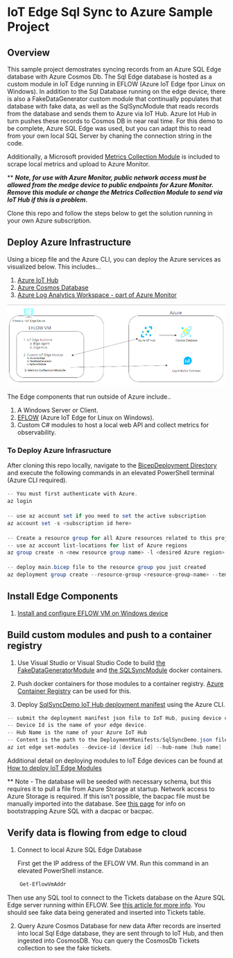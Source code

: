 # IoT Edge Sql Sync to Azure Sample Project

## Overview

This sample project demostrates syncing records from an Azure SQL Edge database with Azure Cosmos Db.  The Sql Edge database is hosted as a custom module in IoT Edge running in EFLOW (Azure IoT Edge fpor Linux on Windows).  In addition to the Sql Database running on the edge device, there is also a FakeDataGenerator custom module that continually populates that database with fake data, as well as the SqlSyncModule that reads records from the database and sends them to Azure via IoT Hub. Azure Iot Hub in turn pushes these records to Cosmos DB in near real time.  For this demo to be complete, Azure SQL Edge was used, but you can adapt this to read from your own local SQL Server by chaning the connection string in the code. 

Additionally, a Microsoft provided [Metrics Collection Module](https://learn.microsoft.com/en-us/azure/iot-edge/how-to-collect-and-transport-metrics?view=iotedge-1.4&tabs=iothub#enable-in-restricted-network-access-scenarios) is included to scrape local metrics and upload to Azure Monitor. 

** _**Note, for use with Azure Monitor, public network access must be allowed from the medge device to public endpoints for Azure Monitor.  Remove this module or change the Metrics Collection Module to send via IoT Hub if this is a problem.**_ 

Clone this repo and follow the steps below to get the solution running in your own Azure subscription.

## Deploy Azure Infrastructure

Using a bicep file and the Azure CLI, you can deploy the Azure services as visualized below.  This includes...
1. [Azure IoT Hub](https://azure.microsoft.com/en-us/products/iot-hub/)
2. [Azure Cosmos Database](https://azure.microsoft.com/en-us/products/cosmos-db/)
3. [Azure Log Analytics Workspace - part of Azure Monitor](https://azure.microsoft.com/en-us/products/monitor/)


![Azure Infra Overview](./Docs/azure-architecture.png)

The Edge components that run outside of Azure include..
1. A Windows Server or Client.
2. [EFLOW](https://learn.microsoft.com/en-us/azure/iot-edge/iot-edge-for-linux-on-windows?view=iotedge-1.4) (Azure IoT Edge for Linux on Windows).
3. Custom C# modules to host a local web API and collect metrics for observability.
### To Deploy Azure Infrasructure
After cloning this repo locally, navigate to the [BicepDeployment Directory](..BicepDeployment/) and execute the following commands in an elevated PowerShell terminal (Azure CLI required).   
```PowerShell	
-- You must first authenticate with Azure.
az login

-- use az account set if you need to set the active subscription
az account set -s <subscription id here>

-- Create a resource group for all Azure resources related to this project
-- use az account list-locations for list of Azure regions
az group create -n <new resource group name> -l <desired Azure region>

-- deploy main.bicep file to the resource group you just created
az deployment group create --resource-group <resource-group-name> --template-file main.bicep
```

## Install  Edge Components

1. [Install and configure EFLOW VM on Windows device](https://learn.microsoft.com/en-us/azure/iot-edge/how-to-provision-single-device-linux-on-windows-symmetric?view=iotedge-1.4&tabs=azure-portal)

## Build custom modules and push to a container registry

1. Use Visual Studio or Visual Studio Code to build [the FakeDataGeneratorModule](./FakeTicketGeneratorModule/) and [the SQLSyncModule](./SQLSyncModule2/) docker containers.

2. Push docker containers for those modules to a container registry. [Azure Container Registry](https://learn.microsoft.com/en-us/azure/container-registry/) can be used for this.

3. Deploy [SqlSyncDemo IoT Hub deployment manifest](./DeplymentManifests/SqlSyncDemo.json) using the Azure CLI.



```PowerShell
-- submit the deployment manifest json file to IoT Hub, pusing device configuration down to the named device.
-- Device Id is the name of your edge device.  
-- Hub Name is the name of your Azure IoT Hub
-- Content is the path to the DeploymentManifests/SqlSyncDemo.json file
az iot edge set-modules --device-id [device id] --hub-name [hub name] --content [file path]

```
Additional detail on deploying modules to IoT Edge devices can be found at  [How to deploy IoT Edge Modules](https://learn.microsoft.com/en-us/azure/iot-edge/how-to-deploy-modules-portal?view=iotedge-1.4)


** Note - The database will be seeded with necessary schema, but this requires it to pull a file from Azure Storage at startup. Network access to Azure Storage is required.  If this isn't possible, the bacpac file must be manually imported into the database.  See [this page](https://learn.microsoft.com/en-us/azure/azure-sql-edge/deploy-dacpac) for info on bootstrapping Azure SQL with a dacpac or bacpac. 




## Verify data is flowing from edge to cloud

1. Connect to local Azure SQL Edge Database

    First get the IP address of the EFLOW VM. Run this command in an elevated PowerShell instance. 

```PowerShell
    Get-EflowVmAddr
```

Then use any SQL tool to connect to the Tickets database on the Azure SQL Edge server running within EFLOW.  See [this article for more info](https://learn.microsoft.com/en-us/azure/azure-sql-edge/connect).  You should see fake data being generated and inserted into Tickets table.




2. Query Azure Cosmos Database for new data
After records are inserted into local Sql Edge database, they are sent through to IoT Hub, and then ingested into CosmosDB.  You can query the CosmosDb Tickets collection to see the fake tickets. 



